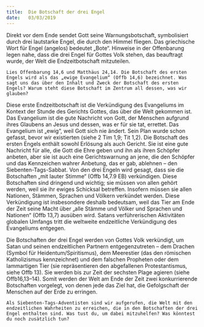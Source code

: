 ```yaml
---
title:  Die Botschaft der drei Engel
date:   03/03/2019
---
```


Direkt vor dem Ende sendet Gott seine Warnungsbotschaft, symbolisiert durch drei lautstarke Engel, die durch den Himmel fliegen. Das griechische Wort für Engel (angelos) bedeutet „Bote“. Hinweise in der Offenbarung legen nahe, dass die drei Engel für Gottes Volk stehen, das beauftragt wurde, der Welt die Endzeitbotschaft mitzuteilen.


`Lies Offenbarung 14,6 und Matthäus 24,14. Die Botschaft des ersten Engels wird als das „ewige Evangelium“ (Offb 14,6) bezeichnet.
Was sagt uns das über den Inhalt und Zweck der Botschaft des ersten Engels? Warum steht diese Botschaft im Zentrum all dessen, was wir glauben?`

Diese erste Endzeitbotschaft ist die Verkündigung des Evangeliums im Kontext der Stunde des Gerichts Gottes, das über die Welt gekommen ist. Das Evangelium ist die gute Nachricht von Gott, der Menschen aufgrund ihres Glaubens an Jesus und dessen, was er für sie tat, errettet. Das Evangelium ist „ewig“, weil Gott sich nie ändert. Sein Plan wurde schon gefasst, bevor wir existierten (siehe 2 Tim 1,9; Tit 1,2). Die Botschaft des ersten Engels enthält sowohl Erlösung als auch Gericht. Sie ist eine gute Nachricht für alle, die Gott die Ehre geben und ihn als ihren Schöpfer anbeten, aber sie ist auch eine Gerichtswarnung an jene, die den Schöpfer und das Kennzeichen wahrer Anbetung, das er gab, ablehnen – den Siebenten-Tags-Sabbat. Von den drei Engeln wird gesagt, dass sie die Botschaften „mit lauter Stimme“ (Offb 14,7.9 EB) verkündigen. Diese Botschaften sind dringend und wichtig; sie müssen von allen gehört werden, weil sie ihr ewiges Schicksal betreffen. Insofern müssen sie allen Nationen, Stämmen, Sprachen und Völkern verkündet werden. Diese Verkündigung ist insbesondere deshalb bedeutsam, weil das Tier am Ende der Zeit seine Macht über „alle Stämme und Völker und Sprachen und Nationen“ (Offb 13,7) ausüben wird. Satans verführerischen Aktivitäten globalen Umfangs tritt die weltweite endzeitliche Verkündigung des Evangeliums entgegen.

Die Botschaften der drei Engel werden von Gottes Volk verkündigt, um Satan und seinen endzeitlichen Partnern entgegenzutreten – dem Drachen (Symbol für Heidentum/Spiritismus), dem Meerestier (das den römischen Katholizismus kennzeichnet) und dem falschen Propheten oder dem lammartigen Tier (sie repräsentieren den abgefallenen Protestantismus, siehe Offb 13). Sie werden bis zur Zeit der sechsten Plage agieren (siehe Offb16,13–14). Somit werden der Welt am Ende der Zeit zwei konkurrierende Botschaften vorgelegt, von denen jede das Ziel hat, die Gefolgschaft der Menschen auf der Erde zu erringen.

`Als Siebenten-Tags-Adventisten sind wir aufgerufen, die Welt mit den endzeitlichen Wahrheiten zu erreichen, die in den Botschaften der drei Engel enthalten sind. Was tust du, um dabei mitzuhelfen? Was könntest du noch zusätzlich tun?`
